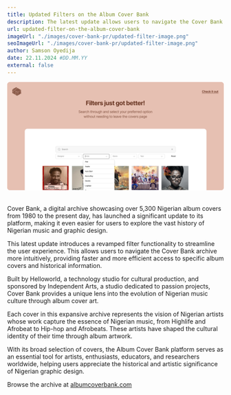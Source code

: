 ```yaml
---
title: Updated Filters on the Album Cover Bank
description: The latest update allows users to navigate the Cover Bank more intuitively, providing faster and more efficient access to specific album covers and historical information.
url: updated-filter-on-the-album-cover-bank
imageUrl: "./images/cover-bank-pr/updated-filter-image.png"
seoImageUrl: "./images/cover-bank-pr/updated-filter-image.png"
author: Samson Oyedija
date: 22.11.2024 #DD.MM.YY
external: false
---
```


![Image 01.png](./images/cover-bank-pr/Image_01.png)
<br>
<br>

Cover Bank, a digital archive showcasing over 5,300 Nigerian album covers from 1980 to the present day, has launched a significant update to its platform, making it even easier for users to explore the vast history of Nigerian music and graphic design.

This latest update introduces a revamped filter functionality to streamline the user experience. This allows users to navigate the Cover Bank archive more intuitively, providing faster and more efficient access to specific album covers and historical information.

Built by Helloworld, a technology studio for cultural production, and sponsored by Independent Arts, a studio dedicated to passion projects, Cover Bank provides a unique lens into the evolution of Nigerian music culture through album cover art.

Each cover in this expansive archive represents the vision of Nigerian artists whose work capture the essence of Nigerian music, from Highlife and Afrobeat to Hip-hop and Afrobeats. These artists have shaped the cultural identity of their time through album artwork.

With its broad selection of covers, the Album Cover Bank platform serves as an essential tool for artists, enthusiasts, educators, and researchers worldwide, helping users appreciate the historical and artistic significance of Nigerian graphic design.

Browse the archive at <a href="https://albumcoverbank.com" target="_blank">albumcoverbank.com</a>